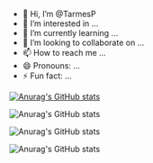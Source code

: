 - 👋 Hi, I’m @TarmesP
- 👀 I’m interested in ...
- 🌱 I’m currently learning ...
- 💞️ I’m looking to collaborate on ...
- 📫 How to reach me ...
- 😄 Pronouns: ...
- ⚡ Fun fact: ...

[![Anurag's GitHub stats](https://github-readme-stats.vercel.app/api?username=TarmesP)](https://github.com/anuraghazra/github-readme-stats)

![Anurag's GitHub stats](https://github-readme-stats.vercel.app/api?username=TarmesP&show=reviews,discussions_started,discussions_answered,prs_merged,prs_merged_percentage)

![Anurag's GitHub stats](https://github-readme-stats.vercel.app/api?username=TarmesP&show_icons=true)

![Anurag's GitHub stats](https://github-readme-stats.vercel.app/api?username=TarmesP&show_icons=true&theme=dracula)


<!---
TarmesP/TarmesP is a ✨ special ✨ repository because its `README.md` (this file) appears on your GitHub profile.
You can click the Preview link to take a look at your changes.
--->
